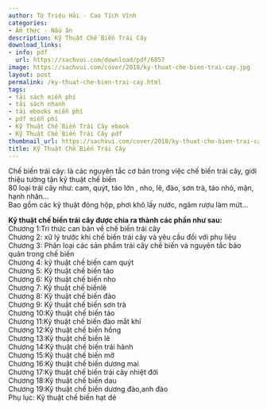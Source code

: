 ```yaml
---
author: Từ Triệu Hải - Cao Tích Vĩnh
categories:
- Ẩm thực - Nấu ăn
description: Kỹ Thuật Chế Biến Trái Cây
download_links:
- info: pdf
  url: https://sachvui.com/download/pdf/6857
image: https://sachvui.com/cover/2018/ky-thuat-che-bien-trai-cay.jpg
layout: post
permalink: /ky-thuat-che-bien-trai-cay.html
tags:
- tải sách miễn phí
- tải sách nhanh
- tải ebooks miễn phí
- pdf miễn phí
- Kỹ Thuật Chế Biến Trái Cây ebook
- Kỹ Thuật Chế Biến Trái Cây pdf
thumbnail_url: https://sachvui.com/cover/2018/ky-thuat-che-bien-trai-cay.jpg
title: Kỹ Thuật Chế Biến Trái Cây
---
```


 <div class="item-desc text-justify"> <p>Chế biến trái cây: là các nguyên tắc cơ bản trong việc chế biến trái cây, giới thiệu tường tận kỹ thuật chế biến<br>80 loại trái cây như: cam, quýt, táo lớn , nho, lê, đào, sơn trà, táo nhỏ, mận, hạnh nhân… <br>Bao gồm các kỹ thuật đóng hộp, phơi khô lấy nước, ngâm rượu làm mứt...</p><p><strong>Kỹ thuật chế biến trái cây được chia ra thành các phần như sau:</strong><br>Chương 1:Tri thức can bản về chế biến trái cây<br>Chương 2: xữ lý trước khi chế biến trái cây và yêu cầu đối với phụ liệu<br>Chương 3: Phân loại các sản phẩm trái cây chế biến và nguyên tắc bảo quản trong chế biến<br>Chương 4: kỹ thuật chế biến cam quýt<br>Chương 5: Kỹ thuật chế biến táo<br>Chương 6: Kỹ thuật chế biến nho<br>Chương 7: Kỹ thuật chế biếnlê<br>Chương 8: Kỹ thuật chế biến đào<br>Chương 9: Kỹ thuật chế biến sơn trà<br>Chương 10:Kỹ thuật chế biến táo<br>Chương 11:Kỹ thuật chế biến đào mắt khỉ<br>Chương 12:Kỹ thuật chế biến hồng<br>Chương 13:Kỹ thuật chế biến lê<br>Chương 14:Kỹ thuật chế biến trái hành<br>Chương 15:Kỹ thuật chế biến mỡ<br>Chương 16:Kỹ thuật chế biến dương mai<br>Chương 17:Kỹ thuật chế biến trái cây nhiệt đới<br>Chương 18:Kỹ thuật chế biến dau<br>Chương 19:Kỹ thuật chế biến dương đào,anh đào<br>Phụ lục: Kỹ thuật chế biến hạt dẻ</p> </div>